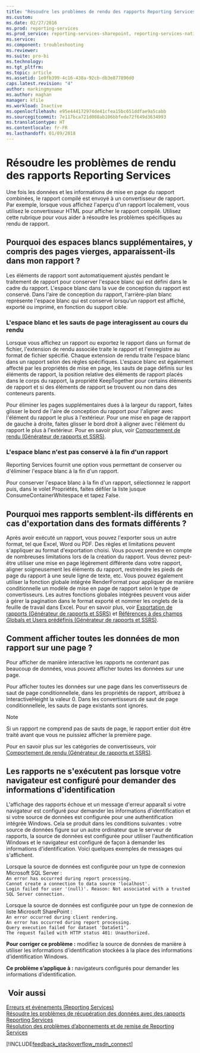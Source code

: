 ```yaml
---
title: "Résoudre les problèmes de rendu des rapports Reporting Services | Microsoft Docs"
ms.custom: 
ms.date: 02/27/2016
ms.prod: reporting-services
ms.prod_service: reporting-services-sharepoint, reporting-services-native
ms.service: 
ms.component: troubleshooting
ms.reviewer: 
ms.suite: pro-bi
ms.technology: 
ms.tgt_pltfrm: 
ms.topic: article
ms.assetid: 1e0fb399-4c16-438a-92cb-db3e877896d0
caps.latest.revision: "4"
author: markingmyname
ms.author: maghan
manager: kfile
ms.workload: Inactive
ms.openlocfilehash: e95e444172974de41cfea15bc651ddfae9a5cabb
ms.sourcegitcommit: 7e117bca721d008ab106bbfede72f649d3634993
ms.translationtype: HT
ms.contentlocale: fr-FR
ms.lasthandoff: 01/09/2018
---
```

# <a name="troubleshoot-reporting-services-report-rendering-issues"></a>Résoudre les problèmes de rendu des rapports Reporting Services
Une fois les données et les informations de mise en page du rapport combinées, le rapport compilé est envoyé à un convertisseur de rapport. Par exemple, lorsque vous affichez l'aperçu d'un rapport localement, vous utilisez le convertisseur HTML pour afficher le rapport compilé. Utilisez cette rubrique pour vous aider à résoudre les problèmes spécifiques au rendu de rapport.   
  
## <a name="why-do-i-have-extra-white-space-including-blank-pages-in-my-report"></a>Pourquoi des espaces blancs supplémentaires, y compris des pages vierges, apparaissent-ils dans mon rapport ?  
Les éléments de rapport sont automatiquement ajustés pendant le traitement de rapport pour conserver l'espace blanc qui est défini dans le cadre du rapport. L'espace blanc dans la vue de conception du rapport est conservé. Dans l'aire de conception du rapport, l'arrière-plan blanc représente l'espace blanc qui est conservé lorsqu'un rapport est affiché, exporté ou imprimé, en fonction du support cible.  
  
### <a name="white-space-and-page-breaks-interact-during-rendering"></a>L'espace blanc et les sauts de page interagissent au cours du rendu  
Lorsque vous affichez un rapport ou exportez le rapport dans un format de fichier, l'extension de rendu associée traite le rapport et l'enregistre au format de fichier spécifié. Chaque extension de rendu traite l'espace blanc dans un rapport selon des règles spécifiques. L'espace blanc est également affecté par les propriétés de mise en page, les sauts de page définis sur les éléments de rapport, la position relative des éléments de rapport placés dans le corps du rapport, la propriété KeepTogether pour certains éléments de rapport et si des éléments de rapport se trouvent ou non dans des conteneurs parents.   
  
Pour éliminer les pages supplémentaires dues à la largeur du rapport, faites glisser le bord de l'aire de conception du rapport pour l'aligner avec l'élément du rapport le plus à l'extérieur. Pour une mise en page de rapport de gauche à droite, faites glisser le bord droit à aligner avec l'élément du rapport le plus à l'extérieur. Pour en savoir plus, voir [Comportement de rendu (Générateur de rapports et SSRS)](../../reporting-services/report-design/rendering-behaviors-report-builder-and-ssrs.md).  
  
### <a name="white-space-is-not-preserved-at-the-end-of-a-report"></a>L'espace blanc n'est pas conservé à la fin d'un rapport  
Reporting Services fournit une option vous permettant de conserver ou d'éliminer l'espace blanc à la fin d'un rapport.   
  
Pour conserver l'espace blanc à la fin d'un rapport, sélectionnez le rapport puis, dans le volet Propriétés, faites défiler la liste jusque ConsumeContainerWhitespace et tapez False.   
  
## <a name="why-do-my-reports-look-different-when-exported-to-different-formats"></a>Pourquoi mes rapports semblent-ils différents en cas d'exportation dans des formats différents ?  
Après avoir exécuté un rapport, vous pouvez l'exporter sous un autre format, tel que Excel, Word ou PDF. Des règles et limitations peuvent s'appliquer au format d'exportation choisi. Vous pouvez prendre en compte de nombreuses limitations lors de la création du rapport. Vous devrez peut-être utiliser une mise en page légèrement différente dans votre rapport, aligner soigneusement les éléments du rapport, restreindre les pieds de page du rapport à une seule ligne de texte, etc. Vous pouvez également utiliser la fonction globale intégrée RenderFormat pour appliquer de manière conditionnelle un modèle de mise en page de rapport selon le type de convertisseurs. Les autres fonctions globales intégrées peuvent vous aider à gérer la pagination dans le format exporté et nommer les onglets de la feuille de travail dans Excel. Pour en savoir plus, voir [Exportation de rapports (Générateur de rapports et SSRS)](../../reporting-services/report-builder/export-reports-report-builder-and-ssrs.md) et [Références à des champs Globals et Users prédéfinis (Générateur de rapports et SSRS)](../../reporting-services/report-design/built-in-collections-built-in-globals-and-users-references-report-builder.md).  
  
## <a name="how-can-i-view-all-my-report-data-on-one-page"></a>Comment afficher toutes les données de mon rapport sur une page ?  
Pour afficher de manière interactive les rapports ne contenant pas beaucoup de données, vous pouvez afficher toutes les données sur une page.   
  
Pour afficher toutes les données sur une page dans les convertisseurs de saut de page conditionnellele, dans les propriétés de rapport, attribuez à InteractiveHeight la valeur 0. Dans les convertisseurs de saut de page conditionnellele, les sauts de page existants sont ignorés.   
  
> [!NOTE]  
> Si un rapport ne comprend pas de sauts de page, le rapport entier doit être traité avant que vous ne puissiez afficher la première page.   
  
Pour en savoir plus sur les catégories de convertisseurs, voir [Comportement de rendu (Générateur de rapports et SSRS)](../../reporting-services/report-design/rendering-behaviors-report-builder-and-ssrs.md).  
  
## <a name="reports-do-not-run-when-your-browser-is-configured-to-prompt-for-credentials"></a>Les rapports ne s'exécutent pas lorsque votre navigateur est configuré pour demander des informations d'identification  
L'affichage des rapports échoue et un message d'erreur apparaît si votre navigateur est configuré pour demander les informations d'identification et si votre source de données est configurée pour une authentification intégrée Windows. Cela se produit dans les conditions suivantes : votre source de données figure sur un autre ordinateur que le serveur de rapports, la source de données est configurée pour utiliser l'authentification Windows et le navigateur est configuré de façon à demander les informations d'identification. Voici quelques exemples de messages qui s'affichent.  
  
Lorsque la source de données est configurée pour un type de connexion Microsoft SQL Server :  
`An error has occurred during report processing.`  
`Cannot create a connection to data source 'localhost'.`  
`Login failed for user '(null)'. Reason: Not associated with a trusted SQL Server connection.`  
  
Lorsque la source de données est configurée pour un type de connexion de liste Microsoft SharePoint :  
`An error occurred during client rendering.`   
`An error has occurred during report processing.`   
`Query execution failed for dataset 'DataSet1'.`   
`The request failed with HTTP status 401: Unauthorized.`  
  
**Pour corriger ce problème :** modifiez la source de données de manière à utiliser les informations d’identification stockées à la place des informations d’identification Windows.  
  
**Ce problème s’applique à :** navigateurs configurés pour demander les informations d’identification.  
  
## <a name="see-also"></a> Voir aussi  
[Erreurs et événements (Reporting Services)](../../reporting-services/troubleshooting/errors-and-events-reference-reporting-services.md)  
[Résoudre les problèmes de récupération des données avec des rapports Reporting Services](../../reporting-services/troubleshooting/troubleshoot-data-retrieval-issues-with-reporting-services-reports.md)  
[Résolution des problèmes d’abonnements et de remise de Reporting Services](../../reporting-services/troubleshooting/troubleshoot-reporting-services-subscriptions-and-delivery.md)  
  
  
  
  

[!INCLUDE[feedback_stackoverflow_msdn_connect](../../includes/feedback-stackoverflow-msdn-connect.md)]

